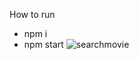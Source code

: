 How to run
* npm i
* npm start
![searchmovie](https://user-images.githubusercontent.com/45890409/120300004-bdadeb80-c2f5-11eb-9e1f-1350c7a6de31.gif)
